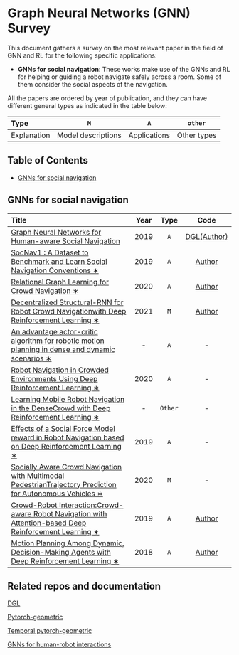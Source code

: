 # Graph Neural Networks (GNN) Survey 

This document gathers a survey on the most relevant paper in the field of GNN and RL for the following specific applications:

- **GNNs for social navigation**: These works make use of the GNNs and RL for helping or guiding a robot navigate safely across a room. Some of them consider the social aspects of the navigation.

All the papers are ordered by year of publication, and they can have different general types as indicated in the table below:

| Type        | `M`            | `A`            | `other`     |
|:----------- |:--------------:|:--------------:|:-----------:|
| Explanation | Model descriptions | Applications | Other types |

## Table of Contents

- [GNNs for social navigation](#GNNs-for-social-navigation)


## GNNs for social navigation

| Title        | Year           | Type           | Code     |
|:----------- |:--------------:|:--------------:|:-----------:|
| [Graph Neural Networks for Human-aware Social Navigation](https://arxiv.org/abs/1909.09003) | 2019 | `A` | [DGL(Author)](https://github.com/robocomp/sngnn)   |
| [SocNav1 : A Dataset to Benchmark and Learn Social Navigation Conventions ∗](https://arxiv.org/abs/1909.02993) | 2019 | `A` | [Author](https://github.com/gnns4hri/SocNav1) |
| [Relational Graph Learning for Crowd Navigation ∗](https://arxiv.org/pdf/1909.13165.pdf) | 2020 | `A` | [Author](https://github.com/ChanganVR/RelationalGraphLearning) |
| [Decentralized Structural-RNN for Robot Crowd Navigationwith Deep Reinforcement Learning ∗](https://arxiv.org/pdf/2011.04820.pdf) | 2021 | `M` | [Author](https://github.com/Shuijing725/CrowdNav_DSRNN) |
| [An advantage actor-critic algorithm for robotic motion planning in dense and dynamic scenarios ∗](https://arxiv.org/pdf/2102.03138.pdf) | - | `A` | - |
| [Robot  Navigation  in  Crowded  Environments  Using  Deep  Reinforcement Learning ∗](https://ras.papercept.net/proceedings/IROS20/0386.pdf) | 2020 | `A` | - |
| [Learning Mobile Robot Navigation in the DenseCrowd with Deep Reinforcement Learning ∗](https://openreview.net/pdf?id=ifJdhHsZQqw) | - | `Other` | - |
| [Effects of a Social Force Model reward in Robot Navigation based on Deep Reinforcement Learning ∗](https://arxiv.org/pdf/1912.03747.pdf) | 2019 | `A` | - |
| [Socially Aware Crowd Navigation with Multimodal PedestrianTrajectory Prediction for Autonomous Vehicles ∗](https://arxiv.org/pdf/2011.11191.pdf) | 2020 | `M` | - |
| [Crowd-Robot Interaction:Crowd-aware Robot Navigation with Attention-based Deep Reinforcement Learning ∗](https://arxiv.org/pdf/1809.08835.pdf) | 2019 | `A` | [Author](https://github.com/vita-epfl/CrowdNav) |
| [Motion Planning Among Dynamic, Decision-Making Agents with Deep Reinforcement Learning ∗](https://arxiv.org/pdf/1805.01956.pdf) | 2018 | `A` | [Author](https://github.com/mit-acl/cadrl_ros) |



## Related repos and documentation

[DGL](https://www.dgl.ai)

[Pytorch-geometric](https://pytorch-geometric.readthedocs.io/en/latest/#)

[Temporal pytorch-geometric](https://pytorch-geometric-temporal.readthedocs.io/en/latest/#)

[GNNs for human-robot interactions](http://gnns4hri.org/index.html)

